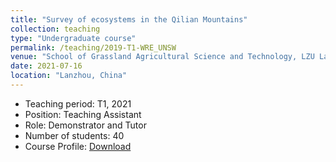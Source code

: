```yaml
---
title: "Survey of ecosystems in the Qilian Mountains"
collection: teaching
type: "Undergraduate course"
permalink: /teaching/2019-T1-WRE_UNSW
venue: "School of Grassland Agricultural Science and Technology, LZU Lanzhou"
date: 2021-07-16
location: "Lanzhou, China"
---
```

* Teaching period: T1, 2021
* Position: Teaching Assistant 
* Role: Demonstrator and Tutor
* Number of students: 40
* Course Profile: [Download](https://senyaofeng.github.io/Feng.github.io/files/Feng-Ecosur.pdf)
